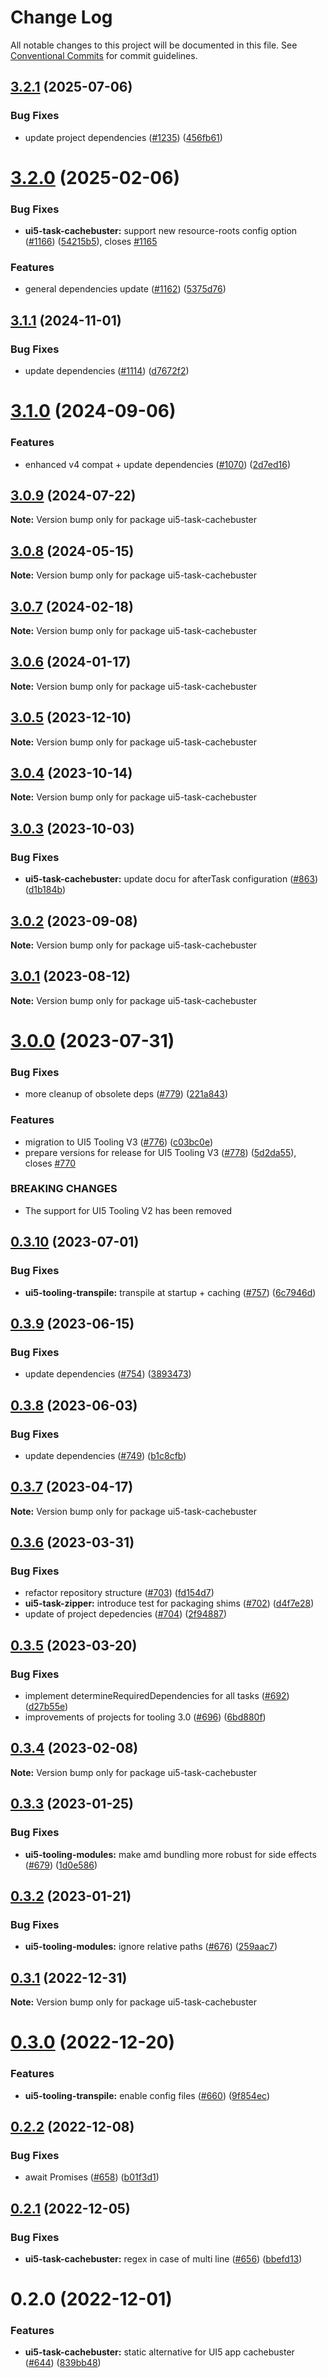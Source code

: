 # Change Log

All notable changes to this project will be documented in this file.
See [Conventional Commits](https://conventionalcommits.org) for commit guidelines.

## [3.2.1](https://github.com/ui5-community/ui5-ecosystem-showcase/compare/ui5-task-cachebuster@3.2.0...ui5-task-cachebuster@3.2.1) (2025-07-06)


### Bug Fixes

* update project dependencies ([#1235](https://github.com/ui5-community/ui5-ecosystem-showcase/issues/1235)) ([456fb61](https://github.com/ui5-community/ui5-ecosystem-showcase/commit/456fb6143125e3334acafb129e219499b2a1c882))





# [3.2.0](https://github.com/ui5-community/ui5-ecosystem-showcase/compare/ui5-task-cachebuster@3.1.1...ui5-task-cachebuster@3.2.0) (2025-02-06)


### Bug Fixes

* **ui5-task-cachebuster:** support new resource-roots config option ([#1166](https://github.com/ui5-community/ui5-ecosystem-showcase/issues/1166)) ([54215b5](https://github.com/ui5-community/ui5-ecosystem-showcase/commit/54215b5cdb218e7df608eee37723ca7ca3b4998e)), closes [#1165](https://github.com/ui5-community/ui5-ecosystem-showcase/issues/1165)


### Features

* general dependencies update ([#1162](https://github.com/ui5-community/ui5-ecosystem-showcase/issues/1162)) ([5375d76](https://github.com/ui5-community/ui5-ecosystem-showcase/commit/5375d76496741433330d76ce59a89b39f7ad8a69))





## [3.1.1](https://github.com/ui5-community/ui5-ecosystem-showcase/compare/ui5-task-cachebuster@3.1.0...ui5-task-cachebuster@3.1.1) (2024-11-01)


### Bug Fixes

* update dependencies ([#1114](https://github.com/ui5-community/ui5-ecosystem-showcase/issues/1114)) ([d7672f2](https://github.com/ui5-community/ui5-ecosystem-showcase/commit/d7672f2cd10f8a5de1da3070050ab98810e0fcf8))





# [3.1.0](https://github.com/ui5-community/ui5-ecosystem-showcase/compare/ui5-task-cachebuster@3.0.9...ui5-task-cachebuster@3.1.0) (2024-09-06)


### Features

* enhanced v4 compat + update dependencies ([#1070](https://github.com/ui5-community/ui5-ecosystem-showcase/issues/1070)) ([2d7ed16](https://github.com/ui5-community/ui5-ecosystem-showcase/commit/2d7ed1623249febd32ecabdd2b47698f1cd968d5))





## [3.0.9](https://github.com/ui5-community/ui5-ecosystem-showcase/compare/ui5-task-cachebuster@3.0.8...ui5-task-cachebuster@3.0.9) (2024-07-22)

**Note:** Version bump only for package ui5-task-cachebuster





## [3.0.8](https://github.com/ui5-community/ui5-ecosystem-showcase/compare/ui5-task-cachebuster@3.0.7...ui5-task-cachebuster@3.0.8) (2024-05-15)

**Note:** Version bump only for package ui5-task-cachebuster





## [3.0.7](https://github.com/ui5-community/ui5-ecosystem-showcase/compare/ui5-task-cachebuster@3.0.6...ui5-task-cachebuster@3.0.7) (2024-02-18)

**Note:** Version bump only for package ui5-task-cachebuster





## [3.0.6](https://github.com/ui5-community/ui5-ecosystem-showcase/compare/ui5-task-cachebuster@3.0.5...ui5-task-cachebuster@3.0.6) (2024-01-17)

**Note:** Version bump only for package ui5-task-cachebuster





## [3.0.5](https://github.com/ui5-community/ui5-ecosystem-showcase/compare/ui5-task-cachebuster@3.0.4...ui5-task-cachebuster@3.0.5) (2023-12-10)

**Note:** Version bump only for package ui5-task-cachebuster





## [3.0.4](https://github.com/ui5-community/ui5-ecosystem-showcase/compare/ui5-task-cachebuster@3.0.3...ui5-task-cachebuster@3.0.4) (2023-10-14)

**Note:** Version bump only for package ui5-task-cachebuster





## [3.0.3](https://github.com/ui5-community/ui5-ecosystem-showcase/compare/ui5-task-cachebuster@3.0.2...ui5-task-cachebuster@3.0.3) (2023-10-03)


### Bug Fixes

* **ui5-task-cachebuster:** update docu for afterTask configuration ([#863](https://github.com/ui5-community/ui5-ecosystem-showcase/issues/863)) ([d1b184b](https://github.com/ui5-community/ui5-ecosystem-showcase/commit/d1b184b1f6baf4870969c1810a17a7703cf3b483))





## [3.0.2](https://github.com/ui5-community/ui5-ecosystem-showcase/compare/ui5-task-cachebuster@3.0.1...ui5-task-cachebuster@3.0.2) (2023-09-08)

**Note:** Version bump only for package ui5-task-cachebuster





## [3.0.1](https://github.com/ui5-community/ui5-ecosystem-showcase/compare/ui5-task-cachebuster@3.0.0...ui5-task-cachebuster@3.0.1) (2023-08-12)

**Note:** Version bump only for package ui5-task-cachebuster





# [3.0.0](https://github.com/ui5-community/ui5-ecosystem-showcase/compare/ui5-task-cachebuster@0.3.10...ui5-task-cachebuster@3.0.0) (2023-07-31)


### Bug Fixes

* more cleanup of obsolete deps ([#779](https://github.com/ui5-community/ui5-ecosystem-showcase/issues/779)) ([221a843](https://github.com/ui5-community/ui5-ecosystem-showcase/commit/221a843ed1693f8db4233c5c6ea03ce368374046))


### Features

* migration to UI5 Tooling V3 ([#776](https://github.com/ui5-community/ui5-ecosystem-showcase/issues/776)) ([c03bc0e](https://github.com/ui5-community/ui5-ecosystem-showcase/commit/c03bc0e8a8d0b55d38510164c885022e11b597e6))
* prepare versions for release for UI5 Tooling V3 ([#778](https://github.com/ui5-community/ui5-ecosystem-showcase/issues/778)) ([5d2da55](https://github.com/ui5-community/ui5-ecosystem-showcase/commit/5d2da55e77513e026377aca799c413560c651f56)), closes [#770](https://github.com/ui5-community/ui5-ecosystem-showcase/issues/770)


### BREAKING CHANGES

* The support for UI5 Tooling V2 has been removed





## [0.3.10](https://github.com/ui5-community/ui5-ecosystem-showcase/compare/ui5-task-cachebuster@0.3.9...ui5-task-cachebuster@0.3.10) (2023-07-01)


### Bug Fixes

* **ui5-tooling-transpile:** transpile at startup + caching ([#757](https://github.com/ui5-community/ui5-ecosystem-showcase/issues/757)) ([6c7946d](https://github.com/ui5-community/ui5-ecosystem-showcase/commit/6c7946d05abf34f11c6ad8ad593f3d418272527e))





## [0.3.9](https://github.com/ui5-community/ui5-ecosystem-showcase/compare/ui5-task-cachebuster@0.3.8...ui5-task-cachebuster@0.3.9) (2023-06-15)


### Bug Fixes

* update dependencies ([#754](https://github.com/ui5-community/ui5-ecosystem-showcase/issues/754)) ([3893473](https://github.com/ui5-community/ui5-ecosystem-showcase/commit/389347300795cfed881dc8be72eeb59d1bf45fff))





## [0.3.8](https://github.com/ui5-community/ui5-ecosystem-showcase/compare/ui5-task-cachebuster@0.3.7...ui5-task-cachebuster@0.3.8) (2023-06-03)

### Bug Fixes

- update dependencies ([#749](https://github.com/ui5-community/ui5-ecosystem-showcase/issues/749)) ([b1c8cfb](https://github.com/ui5-community/ui5-ecosystem-showcase/commit/b1c8cfb4da1dcd0ae91bee181f539684d767d067))

## [0.3.7](https://github.com/ui5-community/ui5-ecosystem-showcase/compare/ui5-task-cachebuster@0.3.6...ui5-task-cachebuster@0.3.7) (2023-04-17)

**Note:** Version bump only for package ui5-task-cachebuster

## [0.3.6](https://github.com/ui5-community/ui5-ecosystem-showcase/compare/ui5-task-cachebuster@0.3.5...ui5-task-cachebuster@0.3.6) (2023-03-31)

### Bug Fixes

- refactor repository structure ([#703](https://github.com/ui5-community/ui5-ecosystem-showcase/issues/703)) ([fd154d7](https://github.com/ui5-community/ui5-ecosystem-showcase/commit/fd154d791d5d87a41a3e350b5bfef23f5938fd5d))
- **ui5-task-zipper:** introduce test for packaging shims ([#702](https://github.com/ui5-community/ui5-ecosystem-showcase/issues/702)) ([d4f7e28](https://github.com/ui5-community/ui5-ecosystem-showcase/commit/d4f7e287e78362719ee687b2e552b4f5adffd0af))
- update of project depedencies ([#704](https://github.com/ui5-community/ui5-ecosystem-showcase/issues/704)) ([2f94887](https://github.com/ui5-community/ui5-ecosystem-showcase/commit/2f94887d736e1dde8063de36f8d2ea6584dddc95))

## [0.3.5](https://github.com/ui5-community/ui5-ecosystem-showcase/compare/ui5-task-cachebuster@0.3.4...ui5-task-cachebuster@0.3.5) (2023-03-20)

### Bug Fixes

- implement determineRequiredDependencies for all tasks ([#692](https://github.com/ui5-community/ui5-ecosystem-showcase/issues/692)) ([d27b55e](https://github.com/ui5-community/ui5-ecosystem-showcase/commit/d27b55e5bd2ad95336bdad8f4f07cd0e10ac2ca2))
- improvements of projects for tooling 3.0 ([#696](https://github.com/ui5-community/ui5-ecosystem-showcase/issues/696)) ([6bd880f](https://github.com/ui5-community/ui5-ecosystem-showcase/commit/6bd880f4a0c15bdb0f3ac3d19a9f0a91e3c680ab))

## [0.3.4](https://github.com/ui5-community/ui5-ecosystem-showcase/compare/ui5-task-cachebuster@0.3.3...ui5-task-cachebuster@0.3.4) (2023-02-08)

**Note:** Version bump only for package ui5-task-cachebuster

## [0.3.3](https://github.com/ui5-community/ui5-ecosystem-showcase/compare/ui5-task-cachebuster@0.3.2...ui5-task-cachebuster@0.3.3) (2023-01-25)

### Bug Fixes

- **ui5-tooling-modules:** make amd bundling more robust for side effects ([#679](https://github.com/ui5-community/ui5-ecosystem-showcase/issues/679)) ([1d0e586](https://github.com/ui5-community/ui5-ecosystem-showcase/commit/1d0e5862e99a3e86f4bf4e25440df10aa02b9617))

## [0.3.2](https://github.com/ui5-community/ui5-ecosystem-showcase/compare/ui5-task-cachebuster@0.3.1...ui5-task-cachebuster@0.3.2) (2023-01-21)

### Bug Fixes

- **ui5-tooling-modules:** ignore relative paths ([#676](https://github.com/ui5-community/ui5-ecosystem-showcase/issues/676)) ([259aac7](https://github.com/ui5-community/ui5-ecosystem-showcase/commit/259aac754233925bed6bdbd1f79a13757786b1c6))

## [0.3.1](https://github.com/ui5-community/ui5-ecosystem-showcase/compare/ui5-task-cachebuster@0.3.0...ui5-task-cachebuster@0.3.1) (2022-12-31)

**Note:** Version bump only for package ui5-task-cachebuster

# [0.3.0](https://github.com/ui5-community/ui5-ecosystem-showcase/compare/ui5-task-cachebuster@0.2.2...ui5-task-cachebuster@0.3.0) (2022-12-20)

### Features

- **ui5-tooling-transpile:** enable config files ([#660](https://github.com/ui5-community/ui5-ecosystem-showcase/issues/660)) ([9f854ec](https://github.com/ui5-community/ui5-ecosystem-showcase/commit/9f854ec45f514664a9b25e85137553877c52577a))

## [0.2.2](https://github.com/ui5-community/ui5-ecosystem-showcase/compare/ui5-task-cachebuster@0.2.1...ui5-task-cachebuster@0.2.2) (2022-12-08)

### Bug Fixes

- await Promises ([#658](https://github.com/ui5-community/ui5-ecosystem-showcase/issues/658)) ([b01f3d1](https://github.com/ui5-community/ui5-ecosystem-showcase/commit/b01f3d148af605fdfec0a29804029d0b041c7563))

## [0.2.1](https://github.com/ui5-community/ui5-ecosystem-showcase/compare/ui5-task-cachebuster@0.2.0...ui5-task-cachebuster@0.2.1) (2022-12-05)

### Bug Fixes

- **ui5-task-cachebuster:** regex in case of multi line ([#656](https://github.com/ui5-community/ui5-ecosystem-showcase/issues/656)) ([bbefd13](https://github.com/ui5-community/ui5-ecosystem-showcase/commit/bbefd131dc7e5bc263237804d0fcc0ed9a1a1d08))

# 0.2.0 (2022-12-01)

### Features

- **ui5-task-cachebuster:** static alternative for UI5 app cachebuster ([#644](https://github.com/ui5-community/ui5-ecosystem-showcase/issues/644)) ([839bb48](https://github.com/ui5-community/ui5-ecosystem-showcase/commit/839bb48f50ad55461b84cc794c6d38aaee385fbe))
